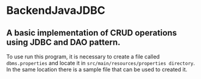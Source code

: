 # BackendJavaJDBC
## A basic implementation of CRUD operations using JDBC and DAO pattern.
To use run this program, it is necessary to create a file called `dbms.properties` and locate it in `src/main/resources/properties directory`.
In the same location there is a sample file that can be used to created it. 
